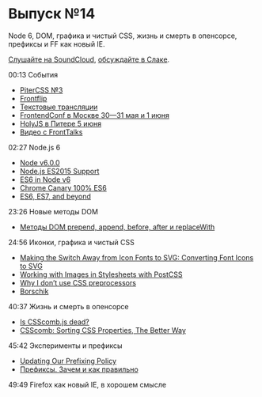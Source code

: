 # Выпуск №14

Node 6, DOM, графика и чистый CSS, жизнь и смерть в опенсорсе, префиксы и FF как новый IE.

[Слушайте на SoundCloud](https://soundcloud.com/web-standards/episode-14), [обсуждайте в Слаке](https://web-standards.slack.com/messages/podcast/).

00:13 События

- [PiterCSS №3](https://pitercss.timepad.ru/event/318387/)
- [Frontflip](http://frontflip.me/)
- [Текстовые трансляции](https://twitter.com/webstandards_up)
- [FrontendConf в Москве 30—31 мая и 1 июня](http://frontendconf.ru/)
- [HolyJS в Питере 5 июня](http://holyjs.ru/)
- [Видео с FrontTalks](https://www.youtube.com/playlist?list=PLRdS-n5seLRoWZm8I5onZqU9m8HB_hg1S)

02:27 Node.js 6

- [Node v6.0.0](https://nodejs.org/en/blog/release/v6.0.0/)
- [Node.js ES2015 Support](http://node.green/)
- [ES6 in Node v6](https://www.redfin.com/blog/2016/04/es6-in-node-v6.html)
- [Chrome Canary 100% ES6](https://twitter.com/webstandards_ru/status/725278335677374464)
- [ES6, ES7, and beyond](http://v8project.blogspot.ru/2016/04/es6-es7-and-beyond.html)

23:26 Новые методы DOM

- [Методы DOM prepend, append, before, after и replaceWith](https://twitter.com/webstandards_ru/status/726018227948630017)

24:56 Иконки, графика и чистый CSS

- [Making the Switch Away from Icon Fonts to SVG: Converting Font Icons to SVG](https://sarasoueidan.com/blog/icon-fonts-to-svg/)
- [Working with Images in Stylesheets with PostCSS](https://css-tricks.com/images-in-postcss/)
- [Why I don’t use CSS preprocessors](http://www.456bereastreet.com/archive/201603/why_i_dont_use_css_preprocessors/)
- [Borschik](https://github.com/borschik/borschik)

40:37 Жизнь и смерть в опенсорсе

- [Is CSScomb.js dead?](https://github.com/csscomb/csscomb.js/issues/461)
- [CSScomb: Sorting CSS Properties, The Better Way](https://www.smashingmagazine.com/2012/10/csscomb-tool-sort-css-properties/)

45:42 Эксперименты и префиксы

- [Updating Our Prefixing Policy](https://webkit.org/blog/6131/updating-our-prefixing-policy/)
- [Префиксы. Зачем и как правильно](https://youtu.be/s0JDCEQDXI4)

49:49 Firefox как новый IE, в хорошем смысле
